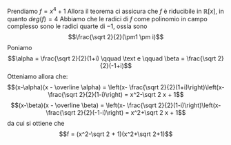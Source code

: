 Prendiamo $f = x^4 + 1$
Allora il teorema ci assicura che $f$ è riducibile in $\mathbb R[x]$, in quanto $deg(f) = 4$
Abbiamo che le radici di $f$  come polinomio in campo complesso sono le radici quarte di $-1$, ossia sono $$\frac{\sqrt 2}{2}(\pm1 \pm i)$$
Poniamo $$\alpha = \frac{\sqrt 2}{2}(1+i) \qquad \text e \qquad \beta = \frac{\sqrt 2}{2}(-1+i)$$ 
Otteniamo allora che: $$(x-\alpha)(x - \overline  \alpha) = \left(x- \frac{\sqrt 2}{2}(1+i)\right)\left(x-\frac{\sqrt 2}{2}(1-i)\right) = x^2-\sqrt 2 x + 1$$
$$(x-\beta)(x - \overline  \beta) = \left(x- \frac{\sqrt 2}{2}(1-i)\right)\left(x-\frac{\sqrt 2}{2}(-1-i)\right) = x^2+\sqrt 2 x + 1$$
da cui si ottiene che $$f = (x^2-\sqrt 2 + 1)(x^2+\sqrt 2+1)$$